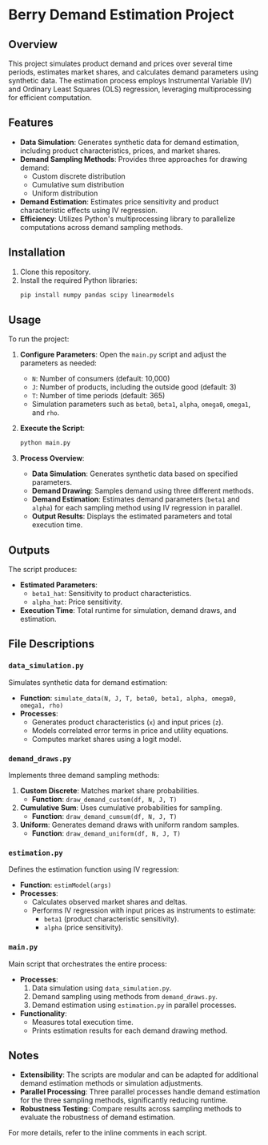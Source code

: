 # Berry Demand Estimation Project

## Overview
This project simulates product demand and prices over several time periods, estimates market shares, and calculates demand parameters using synthetic data. The estimation process employs Instrumental Variable (IV) and Ordinary Least Squares (OLS) regression, leveraging multiprocessing for efficient computation.

## Features
- **Data Simulation**: Generates synthetic data for demand estimation, including product characteristics, prices, and market shares.
- **Demand Sampling Methods**: Provides three approaches for drawing demand:
  - Custom discrete distribution
  - Cumulative sum distribution
  - Uniform distribution
- **Demand Estimation**: Estimates price sensitivity and product characteristic effects using IV regression.
- **Efficiency**: Utilizes Python's multiprocessing library to parallelize computations across demand sampling methods.

## Installation
1. Clone this repository.
2. Install the required Python libraries:
    ```bash
    pip install numpy pandas scipy linearmodels
    ```

## Usage
To run the project:

1. **Configure Parameters**: Open the `main.py` script and adjust the parameters as needed:
    - `N`: Number of consumers (default: 10,000)
    - `J`: Number of products, including the outside good (default: 3)
    - `T`: Number of time periods (default: 365)
    - Simulation parameters such as `beta0`, `beta1`, `alpha`, `omega0`, `omega1`, and `rho`.

2. **Execute the Script**:
    ```bash
    python main.py
    ```

3. **Process Overview**:
    - **Data Simulation**: Generates synthetic data based on specified parameters.
    - **Demand Drawing**: Samples demand using three different methods.
    - **Demand Estimation**: Estimates demand parameters (`beta1` and `alpha`) for each sampling method using IV regression in parallel.
    - **Output Results**: Displays the estimated parameters and total execution time.

## Outputs
The script produces:

- **Estimated Parameters**:
    - `beta1_hat`: Sensitivity to product characteristics.
    - `alpha_hat`: Price sensitivity.
- **Execution Time**: Total runtime for simulation, demand draws, and estimation.



## File Descriptions

### `data_simulation.py`
Simulates synthetic data for demand estimation:
- **Function**: `simulate_data(N, J, T, beta0, beta1, alpha, omega0, omega1, rho)`
- **Processes**:
    - Generates product characteristics (`x`) and input prices (`z`).
    - Models correlated error terms in price and utility equations.
    - Computes market shares using a logit model.

### `demand_draws.py`
Implements three demand sampling methods:
1. **Custom Discrete**: Matches market share probabilities.
    - **Function**: `draw_demand_custom(df, N, J, T)`
2. **Cumulative Sum**: Uses cumulative probabilities for sampling.
    - **Function**: `draw_demand_cumsum(df, N, J, T)`
3. **Uniform**: Generates demand draws with uniform random samples.
    - **Function**: `draw_demand_uniform(df, N, J, T)`

### `estimation.py`
Defines the estimation function using IV regression:
- **Function**: `estimModel(args)`
- **Processes**:
    - Calculates observed market shares and deltas.
    - Performs IV regression with input prices as instruments to estimate:
        - `beta1` (product characteristic sensitivity).
        - `alpha` (price sensitivity).

### `main.py`
Main script that orchestrates the entire process:
- **Processes**:
    1. Data simulation using `data_simulation.py`.
    2. Demand sampling using methods from `demand_draws.py`.
    3. Demand estimation using `estimation.py` in parallel processes.
- **Functionality**:
    - Measures total execution time.
    - Prints estimation results for each demand drawing method.

## Notes
- **Extensibility**: The scripts are modular and can be adapted for additional demand estimation methods or simulation adjustments.
- **Parallel Processing**: Three parallel processes handle demand estimation for the three sampling methods, significantly reducing runtime.
- **Robustness Testing**: Compare results across sampling methods to evaluate the robustness of demand estimation.

For more details, refer to the inline comments in each script.

